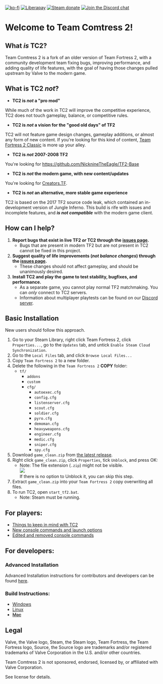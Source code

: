 [![ko-fi](https://img.shields.io/badge/Support%20me%20on-Ko--fi-FF5E5B.svg?logo=ko-fi&style=flat-square)](https://ko-fi.com/mastercoms)
[![Liberapay](https://img.shields.io/liberapay/receives/mastercoms.svg?logo=liberapay&style=flat-square)](https://liberapay.com/mastercoms/)
[![Steam donate](https://img.shields.io/badge/Donate%20via-Steam-00adee.svg?style=flat-square&logo=steam)](https://steamcommunity.com/tradeoffer/new/?partner=85845165&token=M9cQHh8N)
[![Join the Discord chat](https://img.shields.io/badge/Discord-%23comtress--client-7289da.svg?style=flat-square&logo=discord)](https://discord.gg/CuPb2zV)

# Welcome to Team Comtress 2!

## What *is* TC2?

Team Comtress 2 is a fork of an older version of Team Fortress 2, with a community development team fixing bugs, improving performance, and adding quality of life features, with the goal of having those changes pulled upstream by Valve to the modern game.

## What is TC2 *not*?

* **TC2 is *not* a "pro mod"**

While much of the work in TC2 will improve the competitive experience, TC2 does not touch gameplay, balance, or competitive rules.

* **TC2 is *not* a vision for the "good old days" of TF2**

TC2 will not feature game design changes, gameplay additions, or almost any form of new content. If you're looking for this kind of content, [Team Fortress 2 Classic](https://tf2classic.com/) is more up your alley.

* **TC2 is *not* 2007-2008 TF2**

You're looking for https://github.com/NicknineTheEagle/TF2-Base

* **TC2 is *not* the modern game, with new content/updates**

You're looking for [Creators.TF](https://creators.tf/).

* **TC2 is *not* an alternative, more stable game experience**

TC2 is based on the 2017 TF2 source code leak, which contained an in-development version of Jungle Inferno. This build is rife with issues and incomplete features, and ***is not compatible*** with the modern game client.

## How can I help?

1. **Report bugs that exist in live TF2 *or* TC2 through the [issues page](https://github.com/mastercomfig/team-comtress-2/issues).**
	* Bugs that are present in modern TF2 but are not present in TC2 cannot be fixed in this project.
2. **Suggest quality of life improvements (*not balance changes*) through the [issues page](https://github.com/mastercomfig/team-comtress-2/issues).**
	* These changes should not affect gameplay, and should be unanimously desired.
3. **Install TC2 and play the game to test stability, bugfixes, and performance.**
	* As a separate game, you cannot play normal TF2 matchmaking. You can *only* connect to TC2 servers.
	* Information about multiplayer playtests can be found on our [Discord server](https://discord.gg/CuPb2zV).

## Basic Installation

New users should follow this approach.
<!--### Automatic

https://github.com/GoodOldJack12/Team-Comtress-2-Installer#Install-guide

### Manual
-->
1. Go to your Steam Library, right click Team Fortress 2, click `Properties...`, go to the `Updates` tab, and untick `Enable Steam Cloud Synchronization`.
2. Go to the `Local Files` tab, and click `Browse Local Files...`
3. Copy `Team Fortress 2` to a new folder.
4. Delete the following in the `Team Fortress 2` **COPY** folder:
	* `tf/`
		* `addons`
		* `custom`
		* `cfg/`
			* `autoexec.cfg`
			* `config.cfg`
			* `listenserver.cfg`
			* `scout.cfg`
			* `soldier.cfg`
			* `pyro.cfg`
			* `demoman.cfg`
			* `heavyweapons.cfg`
			* `engineer.cfg`
			* `medic.cfg`
			* `sniper.cfg`
			* `spy.cfg`
5. Download `game_clean.zip` from [the latest release](https://github.com/mastercomfig/team-comtress-2/releases/latest).
6. Right click `game_clean.zip`, click `Properties`, tick `Unblock`, and press OK:
	* Note: The file extension (`.zip`) might not be visible.
	<br>![](https://support.winzip.com/hc/article_attachments/360059191533/unblock3.png)
	<br>If there is no option to Unblock it, you can skip this step.
7. Extract `game_clean.zip` into your `Team Fortress 2` copy overwriting all files.
8. To run TC2, open `start_tf2.bat`.
	* Note: Steam must be running.

## For players:

* [Things to keep in mind with TC2](https://github.com/mastercomfig/team-comtress-2/wiki/Things-to-keep-in-mind-with-TC2)
* [New console commands and launch options](https://github.com/mastercomfig/team-comtress-2/wiki/New-console-commands-and-launch-options)
* [Edited and removed console commands](https://github.com/mastercomfig/team-comtress-2/wiki/Edited-and-removed-console-commands)

## For developers:

### Advanced Installation

Advanced Installation instructions for contributors and developers can be found [here](https://github.com/mastercomfig/team-comtress-2/wiki/Advanced-Installation-Instructions).

### Build Instructions:

* [Windows](https://github.com/mastercomfig/team-comtress-2/wiki/Windows-Build-Instructions)
* [Linux](https://github.com/mastercomfig/team-comtress-2/wiki/Linux-Build-Instructions)
* ~~[Mac](https://github.com/mastercomfig/team-comtress-2/wiki/Mac-Build-Instructions)~~

## Legal

Valve, the Valve logo, Steam, the Steam logo, Team Fortress, the Team Fortress logo, Source, the Source logo are trademarks and/or registered trademarks of Valve Corporation in the U.S. and/or other countries.

Team Comtress 2 is not sponsored, endorsed, licensed by, or affiliated with Valve Corporation.

See license for details.
